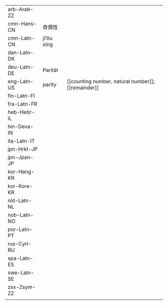 | | | |
|-|-|-|
| arb-Arab-ZZ |  |  |
| cmn-Hans-CN | 奇偶性 |  |
| cmn-Latn-CN | jī’ǒu xìng |  |
| dan-Latn-DK |  |  |
| deu-Latn-DE | Parität |  |
| eng-Latn-US | parity | [[counting number, natural number]]; [[remainder]] |
| fin-Latn-FI |  |  |
| fra-Latn-FR |  |  |
| heb-Hebr-IL |  |  |
| hin-Deva-IN |  |  |
| ita-Latn-IT |  |  |
| jpn-Hrkt-JP |  |  |
| jpn-Jpan-JP |  |  |
| kor-Hang-KR |  |  |
| kor-Kore-KR |  |  |
| nld-Latn-NL |  |  |
| nob-Latn-NO |  |  |
| por-Latn-PT |  |  |
| rus-Cyrl-RU |  |  |
| spa-Latn-ES |  |  |
| swe-Latn-SE |  |  |
| zxx-Zsym-ZZ |  |  |
|  |  |  |